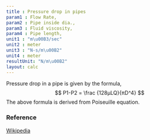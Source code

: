 ```yaml
---
title : Pressure drop in pipes
param1 : Flow Rate,
param2 : Pipe inside dia.,
param3 : Fluid viscosity,
param4 : Pipe length,
unit1 : "m\u00B3/sec"
unit2 : meter
unit3 : "N-s/m\u00B2"
unit4 : meter
resultUnit: "N/m\u00B2"
layout: calc
---
```

Pressure drop in a pipe is given by the formula,
$$ 
P1-P2 = \frac {128µLQ}{πD^4} 
$$
The above formula is derived from Poiseuille equation.
### Reference
[Wikipedia](https://en.wikipedia.org/wiki/Pressure_drop)  

<script>  
    const inputs = document.querySelectorAll('.outlined-field input:not([readonly])');    
    inputs.forEach(input => {   
      input.addEventListener('input', () => {
        if (input.value) {
          input.closest('.outlined-field').classList.add('has-content');
        } else {
          input.closest('.outlined-field').classList.remove('has-content');
        }   
        calculate();
      });      
      // Check on page load
      if (input.value) {
        input.closest('.outlined-field').classList.add('has-content');
      }
    });
    // Calculate function 
    function calculate() {
      const v1 = parseFloat(document.getElementById('param1').value) || 0;
      const v2 = parseFloat(document.getElementById('param2').value) || 0;      
      const v3 = parseFloat(document.getElementById('param3').value) || 0;
      const v4= parseFloat(document.getElementById('param5').value) || 0;    
      const result = ((128 * v4 * v1 * v3) / (3.14 * v2 * v2 * v2 * v2))
      
      document.getElementById('result').value = result.toFixed(2);
    }
</script>

 